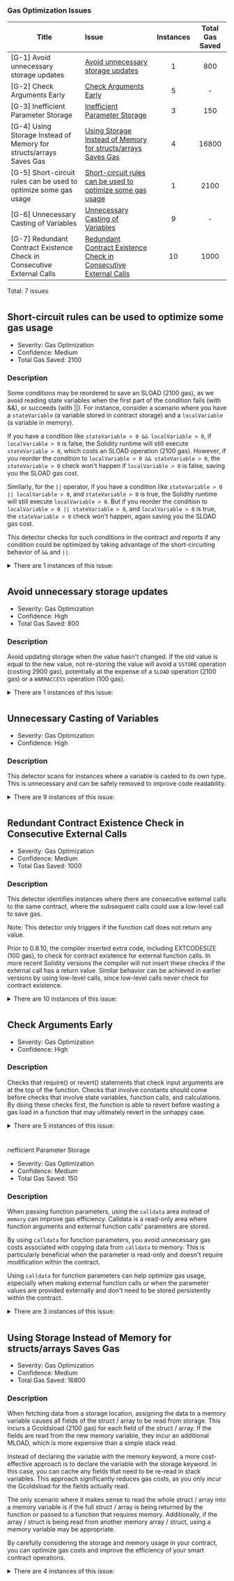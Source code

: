 
### Gas Optimization Issues
|Title|Issue|Instances|Total Gas Saved|
|-|:-|:-:|:-:|
|[G-1] Avoid unnecessary storage updates | [Avoid unnecessary storage updates](#avoid-unnecessary-storage-updates) | 1 | 800 |
|[G-2] Check Arguments Early | [Check Arguments Early](#check-arguments-early) | 5 | - |
|[G-3] Inefficient Parameter Storage | [Inefficient Parameter Storage](#inefficient-parameter-storage) | 3 | 150 |
|[G-4] Using Storage Instead of Memory for structs/arrays Saves Gas | [Using Storage Instead of Memory for structs/arrays Saves Gas](#using-storage-instead-of-memory-for-structsarrays-saves-gas) | 4 | 16800 |
|[G-5] Short-circuit rules can be used to optimize some gas usage | [Short-circuit rules can be used to optimize some gas usage](#short-circuit-rules-can-be-used-to-optimize-some-gas-usage) | 1 | 2100 |
|[G-6] Unnecessary Casting of Variables | [Unnecessary Casting of Variables](#unnecessary-casting-of-variables) | 9 | - |
|[G-7] Redundant Contract Existence Check in Consecutive External Calls | [Redundant Contract Existence Check in Consecutive External Calls](#redundant-contract-existence-check-in-consecutive-external-calls) | 10 | 1000 |


Total: 7 issues

#

## Short-circuit rules can be used to optimize some gas usage
- Severity: Gas Optimization
- Confidence: Medium
- Total Gas Saved: 2100

### Description
Some conditions may be reordered to save an SLOAD (2100 gas), as we avoid reading state variables when the first part of the condition fails (with &&), or succeeds (with ||). For instance, consider a scenario where you have a `stateVariable` (a variable stored in contract storage) and a `localVariable` (a variable in memory). 

If you have a condition like `stateVariable > 0 && localVariable > 0`, if `localVariable > 0` is false, the Solidity runtime will still execute `stateVariable > 0`, which costs an SLOAD operation (2100 gas). However, if you reorder the condition to `localVariable > 0 && stateVariable > 0`, the `stateVariable > 0` check won't happen if `localVariable > 0` is false, saving you the SLOAD gas cost.

Similarly, for the `||` operator, if you have a condition like `stateVariable > 0 || localVariable > 0`, and `stateVariable > 0` is true, the Solidity runtime will still execute `localVariable > 0`. But if you reorder the condition to `localVariable > 0 || stateVariable > 0`, and `localVariable > 0` is true, the `stateVariable > 0` check won't happen, again saving you the SLOAD gas cost.

This detector checks for such conditions in the contract and reports if any condition could be optimized by taking advantage of the short-circuiting behavior of `&&` and `||`.

<details>

<summary>
There are 1 instances of this issue:

</summary>

###
#

```
File: src/libraries/DelegateTokenTransferHelpers.sol

78    erc1155Pulled.flag == ERC1155_PULLED && address(this) == operator
```


```
 // @audit: Switch address(this) == operator && erc1155Pulled.flag == ERC1155_PULLED 
```
[https://github.com/code-423n4/2023-09-delegate/blob/main/src/libraries/DelegateTokenTransferHelpers.sol#L78](https://github.com/code-423n4/2023-09-delegate/blob/main/src/libraries/DelegateTokenTransferHelpers.sol#L78)


</details>

# 


## Avoid unnecessary storage updates
- Severity: Gas Optimization
- Confidence: High
- Total Gas Saved: 800

### Description
Avoid updating storage when the value hasn't changed. If the old value is equal to the new value, not re-storing the value will avoid a `SSTORE` operation (costing 2900 gas), potentially at the expense of a `SLOAD` operation (2100 gas) or a `WARMACCESS` operation (100 gas).

<details>

<summary>
There are 1 instances of this issue:

</summary>

###
#
The function `setApprovalForAll()` changes the state variable without first verifying if the values are different.


```
File: src/DelegateToken.sol

145    accountOperator[msg.sender][operator] = approved
```

[https://github.com/code-423n4/2023-09-delegate/blob/main/src/DelegateToken.sol#L145](https://github.com/code-423n4/2023-09-delegate/blob/main/src/DelegateToken.sol#L145)


</details>

# 



## Unnecessary Casting of Variables
- Severity: Gas Optimization
- Confidence: High

### Description
This detector scans for instances where a variable is casted to its own type. This is unnecessary and can be safely removed to improve code readability.

<details>

<summary>
There are 9 instances of this issue:

</summary>

###
#

```
File: lib/delegate-registry/src/DelegateRegistry.sol

145    _writeDelegation(location, Storage.POSITIONS_AMOUNT, uint256(0))
```
Unnecessary cast: `uint256(0)` it cast to the same type.<br>
[https://github.com/code-423n4/2023-09-delegate/blob/main/lib/delegate-registry/src/DelegateRegistry.sol#L145](https://github.com/code-423n4/2023-09-delegate/blob/main/lib/delegate-registry/src/DelegateRegistry.sol#L145)


#

```
File: src/libraries/CreateOffererLib.sol

361    consideration[0] = ReceivedItem({
362                itemType: maximumSpent[0].itemType,
363                token: maximumSpent[0].token,
364                identifier: maximumSpent[0].identifier,
365                amount: maximumSpent[0].amount,
366                recipient: payable(address(this))
367            })
```
Unnecessary cast: `payable(address(this))` it cast to the same type.<br>
[https://github.com/code-423n4/2023-09-delegate/blob/main/src/libraries/CreateOffererLib.sol#L361-L367](https://github.com/code-423n4/2023-09-delegate/blob/main/src/libraries/CreateOffererLib.sol#L361-L367)


#

```
File: src/CreateOfferer.sol

121    !IERC20(erc20Order.info.tokenContract).approve(address(delegateToken), erc20Order.amount)
```
Unnecessary cast: `address(delegateToken)` it cast to the same type.<br>
[https://github.com/code-423n4/2023-09-delegate/blob/main/src/CreateOfferer.sol#L121](https://github.com/code-423n4/2023-09-delegate/blob/main/src/CreateOfferer.sol#L121)


#

```
File: src/CreateOfferer.sol

147    IERC1155(erc1155Order.info.tokenContract).setApprovalForAll(address(delegateToken), true)
```
Unnecessary cast: `address(delegateToken)` it cast to the same type.<br>
[https://github.com/code-423n4/2023-09-delegate/blob/main/src/CreateOfferer.sol#L147](https://github.com/code-423n4/2023-09-delegate/blob/main/src/CreateOfferer.sol#L147)


#

```
File: src/CreateOfferer.sol

99    IERC721(erc721Order.info.tokenContract).setApprovalForAll(address(delegateToken), true)
```
Unnecessary cast: `address(delegateToken)` it cast to the same type.<br>
[https://github.com/code-423n4/2023-09-delegate/blob/main/src/CreateOfferer.sol#L99](https://github.com/code-423n4/2023-09-delegate/blob/main/src/CreateOfferer.sol#L99)


#

```
File: src/CreateOfferer.sol

162    IERC1155(erc1155Order.info.tokenContract).setApprovalForAll(address(delegateToken), false)
```
Unnecessary cast: `address(delegateToken)` it cast to the same type.<br>
[https://github.com/code-423n4/2023-09-delegate/blob/main/src/CreateOfferer.sol#L162](https://github.com/code-423n4/2023-09-delegate/blob/main/src/CreateOfferer.sol#L162)


#

```
File: src/CreateOfferer.sol

138    IERC20(erc20Order.info.tokenContract).allowance(address(this), address(delegateToken)) != 0
```
Unnecessary cast: `address(delegateToken)` it cast to the same type.<br>
[https://github.com/code-423n4/2023-09-delegate/blob/main/src/CreateOfferer.sol#L138](https://github.com/code-423n4/2023-09-delegate/blob/main/src/CreateOfferer.sol#L138)


#

```
File: src/CreateOfferer.sol

114    IERC721(erc721Order.info.tokenContract).setApprovalForAll(address(delegateToken), false)
```
Unnecessary cast: `address(delegateToken)` it cast to the same type.<br>
[https://github.com/code-423n4/2023-09-delegate/blob/main/src/CreateOfferer.sol#L114](https://github.com/code-423n4/2023-09-delegate/blob/main/src/CreateOfferer.sol#L114)


#

```
File: src/libraries/DelegateTokenRegistryHelpers.sol

205    IDelegateRegistry(delegateRegistry).delegateERC20(
206                    from, underlyingContract, underlyingRights, calculateDecreasedAmount(delegateRegistry, registryHash, underlyingAmount)
207                ) == bytes32(registryHash)
208                    && IDelegateRegistry(delegateRegistry).delegateERC20(
209                        to, underlyingContract, underlyingRights, calculateIncreasedAmount(delegateRegistry, newRegistryHash, underlyingAmount)
210                    ) == newRegistryHash
```
Unnecessary cast: `bytes32(registryHash)` it cast to the same type.<br>
[https://github.com/code-423n4/2023-09-delegate/blob/main/src/libraries/DelegateTokenRegistryHelpers.sol#L205-L210](https://github.com/code-423n4/2023-09-delegate/blob/main/src/libraries/DelegateTokenRegistryHelpers.sol#L205-L210)


</details>

# 


## Redundant Contract Existence Check in Consecutive External Calls
- Severity: Gas Optimization
- Confidence: Medium
- Total Gas Saved: 1000

### Description
This detector identifies instances where there are consecutive external calls to the same contract, where the subsequent calls could use a low-level call to save gas.

Note: This detector only triggers if the function call does not return any value. 

Prior to 0.8.10, the compiler inserted extra code, including EXTCODESIZE (100 gas), to check for contract existence for external function calls. In more recent Solidity versions the compiler will not insert these checks if the external call has a return value. Similar behavior can be achieved in earlier versions by using low-level calls, since low-level calls never check for contract existence. 

<details>

<summary>
There are 10 instances of this issue:

</summary>

###
#

```
File: src/CreateOfferer.sol

78    Helpers.verifyCreate(delegateToken, offer[0].identifier, transientState.receivers, consideration[0], context)
```
This call could be replaced with a low-level call because the contract `CreateOffererHelpers` has already been checked in <br>`Line: 77    Helpers.processNonce(nonce, contractNonce)`<br>
[https://github.com/code-423n4/2023-09-delegate/blob/main/src/CreateOfferer.sol#L78](https://github.com/code-423n4/2023-09-delegate/blob/main/src/CreateOfferer.sol#L78)


#

```
File: src/CreateOfferer.sol

100    Helpers.createAndValidateDelegateTokenId(
101                    delegateToken,
102                    createOrderHashAsTokenId,
103                    IDelegateTokenStructs.DelegateInfo({
104                        principalHolder: erc721Order.info.targetToken == Enums.TargetToken.principal ? targetTokenReceiver : transientState.receivers.fulfiller,
105                        tokenType: tokenType,
106                        delegateHolder: erc721Order.info.targetToken == Enums.TargetToken.delegate ? targetTokenReceiver : transientState.receivers.fulfiller,
107                        amount: 0,
108                        tokenContract: erc721Order.info.tokenContract,
109                        tokenId: erc721Order.tokenId,
110                        rights: erc721Order.info.rights,
111                        expiry: Helpers.calculateExpiry(erc721Order.info.expiryType, erc721Order.info.expiryLength)
112                    })
113                )
```
This call could be replaced with a low-level call because the contract `CreateOffererHelpers` has already been checked in <br>`Line: 98    Helpers.validateCreateOrderHash(targetTokenReceiver, createOrderHashAsTokenId, abi.encode(erc721Order), tokenType)`<br>
[https://github.com/code-423n4/2023-09-delegate/blob/main/src/CreateOfferer.sol#L100-L113](https://github.com/code-423n4/2023-09-delegate/blob/main/src/CreateOfferer.sol#L100-L113)


#

```
File: src/CreateOfferer.sol

114    IERC721(erc721Order.info.tokenContract).setApprovalForAll(address(delegateToken), false)
```
This call could be replaced with a low-level call because the contract `IERC721` has already been checked in <br>`Line: 99    IERC721(erc721Order.info.tokenContract).setApprovalForAll(address(delegateToken), true)`<br>
[https://github.com/code-423n4/2023-09-delegate/blob/main/src/CreateOfferer.sol#L114](https://github.com/code-423n4/2023-09-delegate/blob/main/src/CreateOfferer.sol#L114)


#

```
File: src/CreateOfferer.sol

162    IERC1155(erc1155Order.info.tokenContract).setApprovalForAll(address(delegateToken), false)
```
This call could be replaced with a low-level call because the contract `IERC1155` has already been checked in <br>`Line: 147    IERC1155(erc1155Order.info.tokenContract).setApprovalForAll(address(delegateToken), true)`<br>
[https://github.com/code-423n4/2023-09-delegate/blob/main/src/CreateOfferer.sol#L162](https://github.com/code-423n4/2023-09-delegate/blob/main/src/CreateOfferer.sol#L162)


#

```
File: src/DelegateToken.sol

138    StorageHelpers.revertNotOperator(accountOperator, delegateTokenHolder)
```
This call could be replaced with a low-level call because the contract `DelegateTokenStorageHelpers` has already been checked in <br>`Line: 136    StorageHelpers.revertNotMinted(registryHash, delegateTokenId)`<br>
[https://github.com/code-423n4/2023-09-delegate/blob/main/src/DelegateToken.sol#L138](https://github.com/code-423n4/2023-09-delegate/blob/main/src/DelegateToken.sol#L138)


#

```
File: src/DelegateToken.sol

168    StorageHelpers.revertNotApprovedOrOperator(accountOperator, delegateTokenInfo, from, delegateTokenId)
```
This call could be replaced with a low-level call because the contract `DelegateTokenStorageHelpers` has already been checked in <br>`Line: 164    StorageHelpers.revertNotMinted(registryHash, delegateTokenId)`<br>
[https://github.com/code-423n4/2023-09-delegate/blob/main/src/DelegateToken.sol#L168](https://github.com/code-423n4/2023-09-delegate/blob/main/src/DelegateToken.sol#L168)


#

```
File: src/DelegateToken.sol

302    StorageHelpers.incrementBalance(balances, delegateInfo.delegateHolder)
```
This call could be replaced with a low-level call because the contract `DelegateTokenStorageHelpers` has already been checked in <br>`Line: 301    StorageHelpers.revertAlreadyExisted(delegateTokenInfo, delegateTokenId)`<br>
[https://github.com/code-423n4/2023-09-delegate/blob/main/src/DelegateToken.sol#L302](https://github.com/code-423n4/2023-09-delegate/blob/main/src/DelegateToken.sol#L302)


#

```
File: src/DelegateToken.sol

331    StorageHelpers.writeExpiry(delegateTokenInfo, delegateTokenId, newExpiry)
```
This call could be replaced with a low-level call because the contract `DelegateTokenStorageHelpers` has already been checked in <br>`Line: 326    StorageHelpers.revertNotMinted(delegateTokenInfo, delegateTokenId)`<br>
[https://github.com/code-423n4/2023-09-delegate/blob/main/src/DelegateToken.sol#L331](https://github.com/code-423n4/2023-09-delegate/blob/main/src/DelegateToken.sol#L331)


#

```
File: src/DelegateToken.sol

357    StorageHelpers.revertNotMinted(registryHash, delegateTokenId)
```
This call could be replaced with a low-level call because the contract `DelegateTokenStorageHelpers` has already been checked in <br>`Line: 355    StorageHelpers.writeRegistryHash(delegateTokenInfo, delegateTokenId, bytes32(StorageHelpers.ID_USED))`<br>
[https://github.com/code-423n4/2023-09-delegate/blob/main/src/DelegateToken.sol#L357](https://github.com/code-423n4/2023-09-delegate/blob/main/src/DelegateToken.sol#L357)


#

```
File: src/DelegateToken.sol

396    TransferHelpers.pullERC721AfterCheck(info.tokenContract, info.tokenId)
```
This call could be replaced with a low-level call because the contract `DelegateTokenTransferHelpers` has already been checked in <br>`Line: 395    TransferHelpers.checkERC721BeforePull(info.amount, info.tokenContract, info.tokenId)`<br>
[https://github.com/code-423n4/2023-09-delegate/blob/main/src/DelegateToken.sol#L396](https://github.com/code-423n4/2023-09-delegate/blob/main/src/DelegateToken.sol#L396)


</details>

# 

## Check Arguments Early
- Severity: Gas Optimization
- Confidence: High

### Description
Checks that require() or revert() statements that check input arguments are at the top of the function. Checks that involve constants should come before checks that involve state variables, function calls, and calculations. By doing these checks first, the function is able to revert before wasting a gas load in a function that may ultimately revert in the unhappy case.

<details>

<summary>
There are 5 instances of this issue:

</summary>

###
#

```
File: src/CreateOfferer.sol

32    parameters.principalToken == address(0)
```

[https://github.com/code-423n4/2023-09-delegate/blob/main/src/CreateOfferer.sol#L32](https://github.com/code-423n4/2023-09-delegate/blob/main/src/CreateOfferer.sol#L32)


#

```
File: src/DelegateToken.sol

299    delegateInfo.delegateHolder == address(0)
```

[https://github.com/code-423n4/2023-09-delegate/blob/main/src/DelegateToken.sol#L299](https://github.com/code-423n4/2023-09-delegate/blob/main/src/DelegateToken.sol#L299)


#

```
File: src/PrincipalToken.sol

23    setMarketMetadata == address(0)
```

[https://github.com/code-423n4/2023-09-delegate/blob/main/src/PrincipalToken.sol#L23](https://github.com/code-423n4/2023-09-delegate/blob/main/src/PrincipalToken.sol#L23)


#

```
File: src/libraries/CreateOffererLib.sol

297    context.length != 160
```

[https://github.com/code-423n4/2023-09-delegate/blob/main/src/libraries/CreateOffererLib.sol#L297](https://github.com/code-423n4/2023-09-delegate/blob/main/src/libraries/CreateOffererLib.sol#L297)


#

```
File: src/libraries/DelegateTokenTransferHelpers.sol

72    erc1155Pulled.flag == ERC1155_PULLED
```

[https://github.com/code-423n4/2023-09-delegate/blob/main/src/libraries/DelegateTokenTransferHelpers.sol#L72](https://github.com/code-423n4/2023-09-delegate/blob/main/src/libraries/DelegateTokenTransferHelpers.sol#L72)


</details>

# 
nefficient Parameter Storage
- Severity: Gas Optimization
- Confidence: Medium
- Total Gas Saved: 150

### Description
When passing function parameters, using the `calldata` area instead of `memory` can improve gas efficiency. Calldata is a read-only area where function arguments and external function calls' parameters are stored.

By using `calldata` for function parameters, you avoid unnecessary gas costs associated with copying data from `calldata` to memory. This is particularly beneficial when the parameter is read-only and doesn't require modification within the contract.

Using `calldata` for function parameters can help optimize gas usage, especially when making external function calls or when the parameter values are provided externally and don't need to be stored persistently within the contract.

<details>

<summary>
There are 3 instances of this issue:

</summary>

###
#

```
File: src/CreateOfferer.sol

29    Structs.Parameters memory parameters
```
 should be declared as `calldata` instead 

[https://github.com/code-423n4/2023-09-delegate/blob/main/src/CreateOfferer.sol#L29](https://github.com/code-423n4/2023-09-delegate/blob/main/src/CreateOfferer.sol#L29)


#

```
File: src/DelegateToken.sol

52    Structs.DelegateTokenParameters memory parameters
```
 should be declared as `calldata` instead 

[https://github.com/code-423n4/2023-09-delegate/blob/main/src/DelegateToken.sol#L52](https://github.com/code-423n4/2023-09-delegate/blob/main/src/DelegateToken.sol#L52)


#

```
File: src/libraries/CreateOffererLib.sol

204    CreateOffererStructs.Context memory decodedContext
```
 should be declared as `calldata` instead 

[https://github.com/code-423n4/2023-09-delegate/blob/main/src/libraries/CreateOffererLib.sol#L204](https://github.com/code-423n4/2023-09-delegate/blob/main/src/libraries/CreateOffererLib.sol#L204)


</details>

# 


## Using Storage Instead of Memory for structs/arrays Saves Gas
- Severity: Gas Optimization
- Confidence: Medium
- Total Gas Saved: 16800

### Description
When fetching data from a storage location, assigning the data to a memory variable causes all fields of the struct / array to be read from storage. This incurs a Gcoldsload (2100 gas) for each field of the struct / array. If the fields are read from the new memory variable, they incur an additional MLOAD, which is more expensive than a simple stack read.

Instead of declaring the variable with the memory keyword, a more cost-effective approach is to declare the variable with the storage keyword. In this case, you can cache any fields that need to be re-read in stack variables. This approach significantly reduces gas costs, as you only incur the Gcoldsload for the fields actually read.

The only scenario where it makes sense to read the whole struct / array into a memory variable is if the full struct / array is being returned by the function or passed to a function that requires memory. Additionally, if the array / struct is being read from another memory array / struct, using a memory variable may be appropriate.

By carefully considering the storage and memory usage in your contract, you can optimize gas costs and improve the efficiency of your smart contract operations.

<details>

<summary>
There are 4 instances of this issue:

</summary>

###
#

```
File: src/CreateOfferer.sol

94    Structs.ERC721Order memory erc721Order = transientState.erc721Order
```
 should be declared as `storage` 

[https://github.com/code-423n4/2023-09-delegate/blob/main/src/CreateOfferer.sol#L94](https://github.com/code-423n4/2023-09-delegate/blob/main/src/CreateOfferer.sol#L94)


#

```
File: src/CreateOfferer.sol

116    Structs.ERC20Order memory erc20Order = transientState.erc20Order
```
 should be declared as `storage` 

[https://github.com/code-423n4/2023-09-delegate/blob/main/src/CreateOfferer.sol#L116](https://github.com/code-423n4/2023-09-delegate/blob/main/src/CreateOfferer.sol#L116)


#

```
File: src/CreateOfferer.sol

142    Structs.ERC1155Order memory erc1155Order = transientState.erc1155Order
```
 should be declared as `storage` 

[https://github.com/code-423n4/2023-09-delegate/blob/main/src/CreateOfferer.sol#L142](https://github.com/code-423n4/2023-09-delegate/blob/main/src/CreateOfferer.sol#L142)


#

```
File: src/libraries/CreateOffererLib.sol

157    CreateOffererStructs.Stage memory cacheStage = stage
```
 should be declared as `storage` 

[https://github.com/code-423n4/2023-09-delegate/blob/main/src/libraries/CreateOffererLib.sol#L157](https://github.com/code-423n4/2023-09-delegate/blob/main/src/libraries/CreateOffererLib.sol#L157)


</details>

# 

